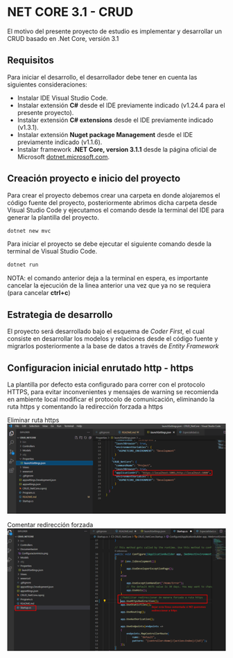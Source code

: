 # NET CORE 3.1 - CRUD

El motivo del presente proyecto de estudio es implementar y desarrollar un CRUD basado en .Net Core, versión 3.1

## Requisitos
Para iniciar el desarrollo, el desarrollador debe tener en cuenta las siguientes consideraciones:

- Instalar IDE Visual Studio Code.
- Instalar extensión **C#** desde el IDE previamente indicado (v1.24.4 para el presente proyecto).
- Instalar extensión **C# extensions** desde el IDE previamente indicado (v1.3.1).
- Instalar extensión **Nuget package Management** desde el IDE previamente indicado (v1.1.6).
- Instalar framework **.NET Core, version 3.1.1** desde la página oficial de Microsoft [dotnet.microsoft.com](https://dotnet.microsoft.com/en-us/download).

## Creación proyecto e inicio del proyecto
Para crear el proyecto debemos crear una carpeta en donde alojaremos el código fuente del proyecto, posteriormente abrimos dicha carpeta desde Visual Studio Code y ejecutamos el comando desde la terminal del IDE para generar la plantilla del proyecto.

```cmd
dotnet new mvc
```

Para iniciar el proyecto se debe ejecutar el siguiente comando desde la terminal de Visual Studio Code.

```cmd
dotnet run
```
NOTA: el comando anterior deja a la terminal en espera, es importante cancelar la ejecución de la linea anterior una vez que ya no se requiera (para cancelar **ctrl+c**)

## Estrategia de desarrollo
El proyecto será desarrollado bajo el esquema de *Coder First*, el cual consiste en desarrollar los modelos y relaciones desde el código fuente y migrarlos posteriormente a la base de datos a través de *Entity Framework*

## Configuracion inicial enrutado http - https
La plantilla por defecto esta configurado para correr con el protocolo HTTPS, para evitar inconvenientes y mensajes de warning se recomienda en ambiente local modificar el protocolo de comunicación, eliminando la ruta https y comentando la redirección forzada a https

Eliminar ruta https
![Modificar enrutado https](/Documentacion/ConfiguracionInicio.png)

Comentar redirección forzada
![Modificar enrutado https](/Documentacion/redireccionHttps.png)
